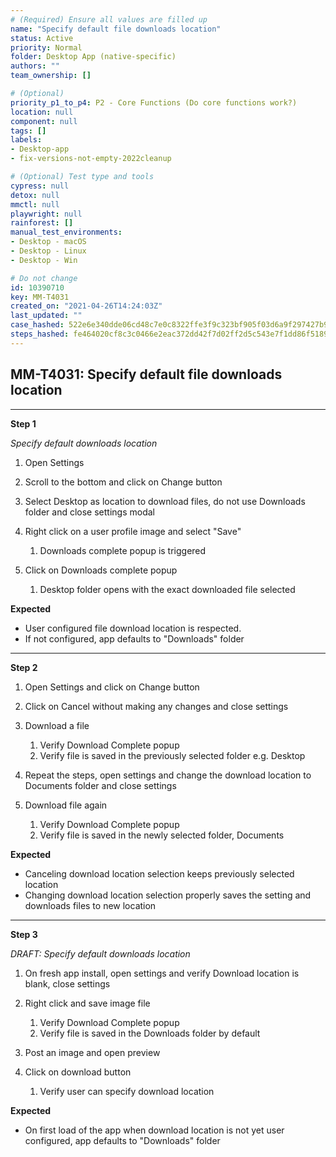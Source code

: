 ```yaml
---
# (Required) Ensure all values are filled up
name: "Specify default file downloads location"
status: Active
priority: Normal
folder: Desktop App (native-specific)
authors: ""
team_ownership: []

# (Optional)
priority_p1_to_p4: P2 - Core Functions (Do core functions work?)
location: null
component: null
tags: []
labels: 
- Desktop-app
- fix-versions-not-empty-2022cleanup

# (Optional) Test type and tools
cypress: null
detox: null
mmctl: null
playwright: null
rainforest: []
manual_test_environments: 
- Desktop - macOS
- Desktop - Linux
- Desktop - Win

# Do not change
id: 10390710
key: MM-T4031
created_on: "2021-04-26T14:24:03Z"
last_updated: ""
case_hashed: 522e6e340dde06cd48c7e0c8322ffe3f9c323bf905f03d6a9f297427b938c1c371607a34ffe6ea1ba796e467a6b202f2
steps_hashed: fe464020cf8c3c0466e2eac372dd42f7d02ff2d5c543e7f1dd86f51898d53e12d2d1d0b4a5c75992ad0eaa42674fc69a
---
```


<!-- (Auto-generated) Based on frontmatter's "key" and "name" -->

## MM-T4031: Specify default file downloads location

---

**Step 1**

_Specify default downloads location_

1. Open Settings

2. Scroll to the bottom and click on Change button

3. Select Desktop as location to download files, do not use Downloads folder and close settings modal

4. Right click on a user profile image and select "Save"

   1. Downloads complete popup is triggered

5. Click on Downloads complete popup

   1. Desktop folder opens with the exact downloaded file selected

**Expected**

- User configured file download location is respected.
- If not configured, app defaults to "Downloads" folder

---

**Step 2**

1. Open Settings and click on Change button

2. Click on Cancel without making any changes and close settings

3. Download a file

   1. Verify Download Complete popup
   2. Verify file is saved in the previously selected folder e.g. Desktop

4. Repeat the steps, open settings and change the download location to Documents folder and close settings

5. Download file again

   1. Verify Download Complete popup
   2. Verify file is saved in the newly selected folder, Documents

**Expected**

- Canceling download location selection keeps previously selected location
- Changing download location selection properly saves the setting and downloads files to new location

---

**Step 3**

_DRAFT: Specify default downloads location_

1. On fresh app install, open settings and verify Download location is blank, close settings

2. Right click and save image file

   1. Verify Download Complete popup
   2. Verify file is saved in the Downloads folder by default

3. Post an image and open preview

4. Click on download button

   1. Verify user can specify download location

**Expected**

- On first load of the app when download location is not yet user configured, app defaults to "Downloads" folder
